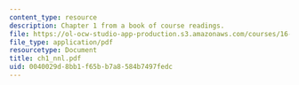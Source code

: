 ```yaml
---
content_type: resource
description: Chapter 1 from a book of course readings.
file: https://ol-ocw-studio-app-production.s3.amazonaws.com/courses/16-30-estimation-and-control-of-aerospace-systems-spring-2004/0040029d8bb1f65bb7a8584b7497fedc_ch1_nnl.pdf
file_type: application/pdf
resourcetype: Document
title: ch1_nnl.pdf
uid: 0040029d-8bb1-f65b-b7a8-584b7497fedc
---
```

